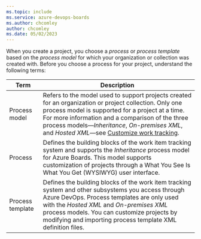 ```yaml
---
ms.topic: include
ms.service: azure-devops-boards
ms.author: chcomley
author: chcomley
ms.date: 05/02/2023
---
```



When you create a project, you choose a *process* or *process template* based on the *process model* for which your organization or collection was created with. Before you choose a process for your project, understand the following terms: 

|Term  |Description  |
|---------|---------|
|Process model | Refers to the model used to support projects created for an organization or project collection. Only one process model is supported for a project at a time. For more information and a comparison of the three process models&mdash;*Inheritance*, *On-premises XML*, and *Hosted XML*&mdash;see [Customize work tracking](../reference/customize-work.md#collection-level-process-customization).        |
|Process     | Defines the building blocks of the work item tracking system and supports the *Inheritance* process model for Azure Boards. This model supports customization of projects through a What You See Is What You Get (WYSIWYG) user interface.        |
|Process template     | Defines the building blocks of the work item tracking system and other subsystems you access through Azure DevOps. Process templates are only used with the *Hosted XML* and *On-premises XML* process models. You can customize projects by modifying and importing process template XML definition files.        |
